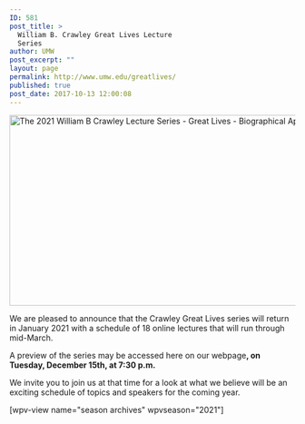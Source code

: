 ```yaml
---
ID: 581
post_title: >
  William B. Crawley Great Lives Lecture
  Series
author: UMW
post_excerpt: ""
layout: page
permalink: http://www.umw.edu/greatlives/
published: true
post_date: 2017-10-13 12:00:08
---
```

<img class="alignnone size-full wp-image-60548" src="http://www.umw.edu/greatlives/wp-content/uploads/sites/8/2020/08/GL2021BG.jpg" alt="The 2021 William B Crawley Lecture Series - Great Lives - Biographical Approaches to History" width="975" height="336" />

<span style="font-weight: 400;">We are pleased to announce that the Crawley Great Lives series will return in January 2021 with a schedule of 18 online lectures that will run through mid-March.</span>

<span style="font-weight: 400;">A preview of the series may be accessed here on our webpage</span><b>, on Tuesday, December 15th, at 7:30 p.m.</b><span style="font-weight: 400;"> </span>

<span style="font-weight: 400;">We invite you to join us at that time for a look at what we believe will be an exciting schedule of topics and speakers for the coming year.</span>

[wpv-view name="season archives" wpvseason="2021"]